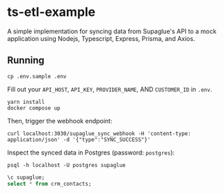 # ts-etl-example

A simple implementation for syncing data from Supaglue's API to a mock application using Nodejs, Typescript, Express, Prisma, and Axios.

## Running

```shell
cp .env.sample .env
```

Fill out your `API_HOST`, `API_KEY`, `PROVIDER_NAME`, AND `CUSTOMER_ID` in `.env`.

```shell
yarn install
docker compose up
```

Then, trigger the webhook endpoint:

```shell
curl localhost:3030/supaglue_sync_webhook -H 'content-type: application/json' -d '{"type":"SYNC_SUCCESS"}'
```

Inspect the synced data in Postgres (password: `postgres`):

```shell
psql -h localhost -U postgres supaglue
```

```sql
\c supaglue;
select * from crm_contacts;
```